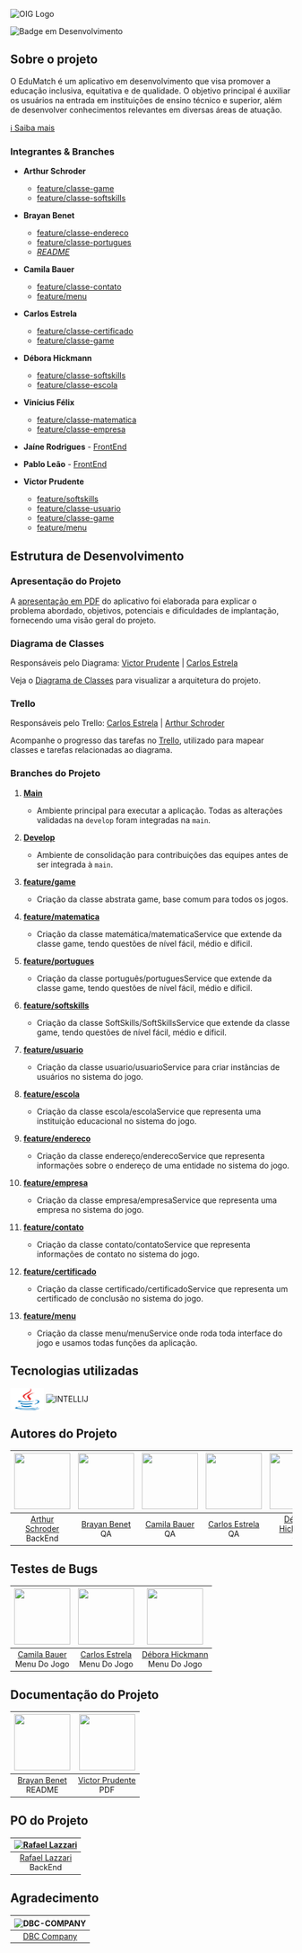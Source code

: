 
![OIG Logo](https://media.discordapp.net/attachments/1189248506335076532/1193294742163828856/image.png?ex=65ac3154&is=6599bc54&hm=488e00b9f6f908bcf0971f18b5b5594320d3d407ad9ce5032daca4ac5c9152f2&=&format=webp&quality=lossless)

![Badge em Desenvolvimento](http://img.shields.io/static/v1?label=STATUS&message=CONCLUÍDO&color=GREEN&style=for-the-badge)

## Sobre o projeto
O EduMatch é um aplicativo em desenvolvimento que visa promover a educação inclusiva, equitativa e de qualidade. O objetivo principal é auxiliar os usuários na entrada em instituições de ensino técnico e superior, além de desenvolver conhecimentos relevantes em diversas áreas de atuação.

[:information_source: Saiba mais](https://github.com/VictorPrudente/vs13-squad9-EduMatch/blob/main/ApresentacaoPDF/EduTech%20-%20Vem%20Ser.pdf)

### Integrantes & Branches

- **Arthur Schroder**
    - [feature/classe-game](https://github.com/VictorPrudente/vs13-squad9-EduMatch/tree/refactor/classe-game)
    - [feature/classe-softskills](https://github.com/VictorPrudente/vs13-squad9-EduMatch/tree/feature/classe-softskills)

- **Brayan Benet**
    - [feature/classe-endereco](https://github.com/VictorPrudente/vs13-squad9-EduMatch/tree/feature/classe-endereco)
    - [feature/classe-portugues](https://github.com/VictorPrudente/vs13-squad9-EduMatch/tree/feature/classe-portugues)
    - [*README*](https://github.com/VictorPrudente/vs13-squad9-EduMatch/tree/README)

- **Camila Bauer**
    - [feature/classe-contato](https://github.com/VictorPrudente/vs13-squad9-EduMatch/tree/)
    - [feature/menu](https://github.com/VictorPrudente/vs13-squad9-EduMatch/tree/feature/menu)

- **Carlos Estrela**
    - [feature/classe-certificado](https://github.com/VictorPrudente/vs13-squad9-EduMatch/tree/feature/classe-certificado)
    - [feature/classe-game](https://github.com/VictorPrudente/vs13-squad9-EduMatch/tree/refactor/classe-game)

- **Débora Hickmann**
    - [feature/classe-softskills](https://github.com/VictorPrudente/vs13-squad9-EduMatch/tree/feature/classe-softskills)
    - [feature/classe-escola](https://github.com/VictorPrudente/vs13-squad9-EduMatch/tree/feature/classe-escola)

- **Vinícius Félix**
    - [feature/classe-matematica](https://github.com/VictorPrudente/vs13-squad9-EduMatch/tree/feature/classe-matematica)
    - [feature/classe-empresa](https://github.com/VictorPrudente/vs13-squad9-EduMatch/tree/feature/classe-Empresa)


- **Jaíne Rodrigues** - [FrontEnd](https://vs13-squad9-edu-match.vercel.app/)


- **Pablo Leão** - [FrontEnd](https://vs13-squad9-edu-match.vercel.app/)


- **Victor Prudente**
    - [feature/softskills](https://github.com/VictorPrudente/vs13-squad9-EduMatch/tree/feature/classe-softskills)
    - [feature/classe-usuario](https://github.com/VictorPrudente/vs13-squad9-EduMatch/tree/feature/classe-usuario)
    - [feature/classe-game](https://github.com/VictorPrudente/vs13-squad9-EduMatch/tree/refactor/classe-game)
    - [feature/menu](https://github.com/VictorPrudente/vs13-squad9-EduMatch/tree/feature/menu)

## Estrutura de Desenvolvimento

### Apresentação do Projeto
A [apresentação em PDF](https://github.com/VictorPrudente/vs13-squad9-EduMatch/blob/main/ApresentacaoPDF/EduTech%20-%20Vem%20Ser.pdf) do aplicativo foi elaborada para explicar o problema abordado, objetivos, potenciais e dificuldades de implantação, fornecendo uma visão geral do projeto.

### Diagrama de Classes
Responsáveis pelo Diagrama: [Victor Prudente](https://github.com/VictorPrudente) | [Carlos Estrela](https://github.com/carlosalbertoestrela)

Veja o [Diagrama de Classes](https://lucid.app/lucidchart/dd95fb56-046f-432b-961e-838688c5f0ae/edit?viewport_loc=-419%2C-1184%2C3126%2C1495%2C0_0&invitationId=inv_65c61243-3a73-4968-b7b7-2a581f1a69a0) para visualizar a arquitetura do projeto.

### Trello
Responsáveis pelo Trello: [Carlos Estrela](https://github.com/carlosalbertoestrela) | [Arthur Schroder](https://github.com/ArthurSchroder)

Acompanhe o progresso das tarefas no [Trello](https://trello.com/b/okeu5gWa/educamatch), utilizado para mapear classes e tarefas relacionadas ao diagrama.

### Branches do Projeto

1. [**Main**](https://github.com/VictorPrudente/vs13-squad9-EduMatch/tree/main)
    - Ambiente principal para executar a aplicação. Todas as alterações validadas na `develop` foram integradas na `main`.

2. [**Develop**](https://github.com/VictorPrudente/vs13-squad9-EduMatch/tree/Develop)
    - Ambiente de consolidação para contribuições das equipes antes de ser integrada à `main`.

3. [**feature/game**](https://github.com/VictorPrudente/vs13-squad9-EduMatch/tree/refactor/classe-game)
    - Criação da classe abstrata game, base comum para todos os jogos.

4. [**feature/matematica**](https://github.com/VictorPrudente/vs13-squad9-EduMatch/tree/feature/classe-matematica)
    - Criação da classe matemática/matematicaService que extende da classe game, tendo questões de nível fácil, médio e díficil.

5. [**feature/portugues**](https://github.com/VictorPrudente/vs13-squad9-EduMatch/tree/feature/classe-portugues)
    - Criação da classe português/portuguesService que extende da classe game, tendo questões de nível fácil, médio e díficil.

6. [**feature/softskills**](https://github.com/VictorPrudente/vs13-squad9-EduMatch/tree/feature/classe-sofskills)
    - Criação da classe SoftSkills/SoftSkillsService que extende da classe game, tendo questões de nível fácil, médio e díficil.

7. [**feature/usuario**](https://github.com/VictorPrudente/vs13-squad9-EduMatch/tree/feature/classe-usuario)
    - Criação da classe usuario/usuarioService para criar instâncias de usuários no sistema do jogo.

8. [**feature/escola**](https://github.com/VictorPrudente/vs13-squad9-EduMatch/tree/feature/classe-escola)
    - Criação da classe escola/escolaService que representa uma instituição educacional no sistema do jogo.

9. [**feature/endereco**](https://github.com/VictorPrudente/vs13-squad9-EduMatch/tree/feature/classe-endereco)
    - Criação da classe endereço/enderecoService que representa informações sobre o endereço de uma entidade no sistema do jogo.

10. [**feature/empresa**](https://github.com/VictorPrudente/vs13-squad9-EduMatch/tree/feature/classe-Empresa)
    - Criação da classe empresa/empresaService que representa uma empresa no sistema do jogo.

11. [**feature/contato**](https://github.com/VictorPrudente/vs13-squad9-EduMatch/tree/feature/classe-Contato)
    - Criação da classe contato/contatoService que representa informações de contato no sistema do jogo.

12. [**feature/certificado**](https://github.com/VictorPrudente/vs13-squad9-EduMatch/tree/feature/classe-certificado)
    - Criação da classe certificado/certificadoService que representa um certificado de conclusão no sistema do jogo.
13. [**feature/menu**](https://github.com/VictorPrudente/vs13-squad9-EduMatch/tree/feature/menu)
    - Criação da classe menu/menuService onde roda toda interface do jogo e usamos todas funções da aplicação.


## Tecnologias utilizadas
  <img align="center" alt="Rafa-Java" height="40" width="60" src="https://raw.githubusercontent.com/devicons/devicon/master/icons/java/java-original.svg"> <img align="center" alt="INTELLIJ" height="40" width="60" src="https://media.licdn.com/dms/image/C5607AQEHmg94dM0LuA/group-logo_image-shrink_92x92/0/1630999991585?e=1705280400&v=beta&t=zvl-vS3VMSYDHUWZ3Ot32Jcwx5zddSbBG0B3e-vrbdM">  

####
## Autores do Projeto

| <img src="https://media.licdn.com/dms/image/D4E03AQE-LrTH9UVR6w/profile-displayphoto-shrink_800_800/0/1692737537511?e=1709769600&v=beta&t=998PBs6Ht2ZAV3FoUq2C06cbVV-hnFYer_ZlFE9qLcI" width="100" height="100"> | <img src="https://avatars.githubusercontent.com/u/63371569?v=4" width="100" height="100"> | <img src="https://avatars.githubusercontent.com/u/112354608?v=4" width="100" height="100"> | <img src="https://avatars.githubusercontent.com/u/69488591?v=4" width="100" height="100"> | <img src="https://avatars.githubusercontent.com/u/101061552?v=4" width="100" height="100"> | <img src="https://avatars.githubusercontent.com/u/133911179?v=4" width="100" height="100"> | <img src="https://avatars.githubusercontent.com/u/93234113?v=4" width="100" height="100"> | <img src="https://media.licdn.com/dms/image/C5603AQHoRy_hhnD87A/profile-displayphoto-shrink_800_800/0/1621551129575?e=1709769600&v=beta&t=pYTRXe20pjxbK1lxOpIWPlF6kzMK-juDxLgBWQES468" width="100" height="100"> | <img src="https://avatars.githubusercontent.com/u/143949574?v=4" width="100" height="100"> |
| :---: | :---: | :---: | :---: | :---: | :---: | :---: | :---: | :---: |
| [Arthur Schroder](https://github.com/ArthurSchroder) <br> BackEnd | [Brayan Benet](https://github.com/brayanbenet) <br> QA | [Camila Bauer](https://github.com/CamilaBauer) <br> QA | [Carlos Estrela](https://github.com/carlosalbertoestrela) <br> QA | [Débora Hickmann](https://github.com/Deboraaahickmann) <br> QA | [Vinícius Félix](https://github.com/galego-vinicius) <br> BackEnd | [Jaíne Rodrigues](https://github.com/jaineRodrigues) <br> FrontEnd | [Pablo Leão](https://github.com/pablo-leao) <br> FrontEnd | [Victor Prudente](https://github.com/VictorPrudente) <br> BackEnd |

####
## Testes de Bugs

| <img src="https://avatars.githubusercontent.com/u/112354608?v=4" width="100" height="100"> | <img src="https://avatars.githubusercontent.com/u/69488591?v=4" width="100" height="100"> | <img src="https://avatars.githubusercontent.com/u/101061552?v=4" width="100" height="100"> |
| :---: | :---: | :---: |
| [Camila Bauer](https://github.com/CamilaBauer) <br> Menu Do Jogo | [Carlos Estrela](https://github.com/carlosalbertoestrela) <br> Menu Do Jogo | [Débora Hickmann](https://github.com/Deboraaahickmann) <br> Menu Do Jogo |

####
## Documentação do Projeto

| <img src="https://avatars.githubusercontent.com/u/63371569?v=4" width="100" height="100"> | <img src="https://avatars.githubusercontent.com/u/143949574?v=4" width="100" height="100"> |
| :---: | :---: |
| [Brayan Benet](https://github.com/brayanbenet) <br> README | [Victor Prudente](https://github.com/VictorPrudente) <br> PDF |

####
## PO do Projeto

| [<img src="https://media.licdn.com/dms/image/C4D03AQF4Sw88O-xuTg/profile-displayphoto-shrink_800_800/0/1646524748107?e=1710374400&v=beta&t=rk-FKjtsAGK1F6yiTRB6qzobBba4jKRzbK2gmkHDXDc" alt="Rafael Lazzari" width="100" height="100"/>](https://github.com/rflazzari) |
|:---:|
| [Rafael Lazzari](https://github.com/rflazzari) <br> BackEnd |

####
## Agradecimento
| <img align="center" alt="DBC-COMPANY" height="100" width="100" src="https://media.licdn.com/dms/image/C4D0BAQFszK2MGQUCUA/company-logo_200_200/0/1668687291660?e=1712793600&v=beta&t=lCZTO8Oys0B71J1Yt4Hc66uam-3_3gJZAyWqooiGUVc"> |
|:---:|
| [DBC Company](https://www.linkedin.com/company/dbc-company/mycompany/) |
